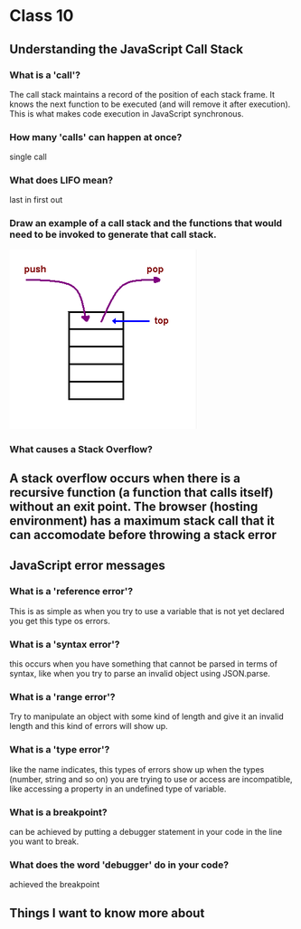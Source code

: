 # Class 10

## Understanding the JavaScript Call Stack

### What is a 'call'?
The call stack maintains a record of the position of each stack frame. It knows the next function to be executed (and will remove it after execution). This is what makes code execution in JavaScript synchronous.
### How many 'calls' can happen at once?
 single call
### What does LIFO mean?
last in first out
### Draw an example of a call stack and the functions that would need to be invoked to generate that call stack.
![alt text](stack.png)
### What causes a Stack Overflow?
A stack overflow occurs when there is a recursive function (a function that calls itself) without an exit point. The browser (hosting environment) has a maximum stack call that it can accomodate before throwing a stack error
---
## JavaScript error messages

### What is a 'reference error'?
This is as simple as when you try to use a variable that is not yet declared you get this type os errors.
### What is a 'syntax error'?
this occurs when you have something that cannot be parsed in terms of syntax, like when you try to parse an invalid object using JSON.parse.
### What is a 'range error'?
Try to manipulate an object with some kind of length and give it an invalid length and this kind of errors will show up.
### What is a 'type error'?
like the name indicates, this types of errors show up when the types (number, string and so on) you are trying to use or access are incompatible, like accessing a property in an undefined type of variable.
### What is a breakpoint?
can  be achieved by putting a debugger statement in your code in the line you want to break.
### What does the word 'debugger' do in your code?
achieved the breakpoint

## Things I want to know more about

